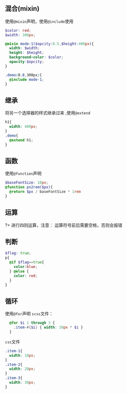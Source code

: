 ## 混合(mixin)

使用`@mixin`声明，使用`@include`使用
```scss
$color: red;
$width: 300px;

@mixin mode-1($opcity:0.5,$height:400px){
  width: $width;
  height: $height;
  background-color: $color;
  opacity:$opcity;
}

.demo(0.8,300px){
  @include mode-1;
}
```
## 继承
将另一个选择器的样式继承过来 ,使用`@extend`
```scss
h1{
  width: 400px;
}
.demo{
  @extend h1;
}
```

## 函数
使用`@function`声明
```scss
$baseFontSize: 10px;
@function px2rem($px){
  @return $px / baseFontSize * 1rem
}
```
## 运算
?> 进行四则运算，注意： 运算符号前后需要空格，否则会报错

## 判断
```scss
$flag: true;
p{
  @if $flag==true{
    color:blue;
  } @else {
    color: red;
  }
}
```
## 循环
使用`@for`声明
`scss`文件：
```scss
  @for $i 1 through 3 {
    .item-#{$i} { width: 10px * $i }
  }
```
`css`文件
```css
.item-1{
  width: 10px;
}
.item-2{
  width: 20px;
}
.item-3{
  width: 30px;
}
```
